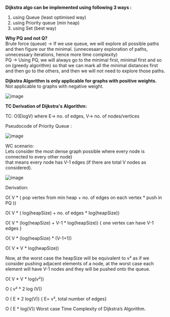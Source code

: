 **Dijkstra algo can be implemented using following 3 ways :**   
1. using Queue (least optimised way)  
2. using Priority queue (min heap)  
3. using Set (best way)  
  
**Why PQ and not Q?**   
Brute force (queue) -> If we use queue, we will explore all possible paths and then figure our the minimal. (unnecesaary exploration of paths, unnecessary iterations, hence more time complexity)   
PQ -> Using PQ, we will always go to the minimal first, minimal first and so on (greedy algorithm) so that we can mark all the minimal distances first and then go to the others, and then we will not need to explore those paths.

  
  
**Dijkstra Algorithm is only applicable for graphs with positive weights.**  
Not applicable to graphs with negative weight.  
  
![image](https://github.com/user-attachments/assets/e5fb57ce-8587-4ca7-b838-234b3e2ba0ba)    


    
**TC Derivation of Dijkstra's Algorithm:**  

TC: O(ElogV) where E-> no. of edges, V-> no. of nodes/vertices

Pseudocode of Priority Queue :  
  
![image](https://github.com/user-attachments/assets/b34ffae0-0055-4716-bff5-9369ff265469)

WC scenario:   
Lets consider the most dense graph possible where every node is connected to every other node)  
that means every node has V-1 edges (if there are total V nodes as considered).  
  
![image](https://github.com/user-attachments/assets/555529da-b1f1-4036-bcd4-33c4351c2786)  


Derivation:

O( V * ( pop vertex from min heap + no. of edges on each vertex * push in PQ ))

O( V * ( log(heapSize) + no. of edges * log(heapSize))

O( V * (log(heapSize) + V-1 * log(heapSize))    { one vertex can have V-1 edges }

O( V * (log(heapSize) * (V-1+1))

O( V * V * log(heapSize))

Now, at the worst case the heapSize will be equivalent to v² as if we consider pushing adjacent elements of a node, at the worst case each element will have V-1 nodes and they will be pushed onto the queue.

O( V * V * log(v²))

O ( v² * 2 log (V))

O ( E * 2 log(V))  { E= v², total number of edges}

O ( E * log(V))  Worst case Time Complexity of Dijkstra’s Algorithm.

